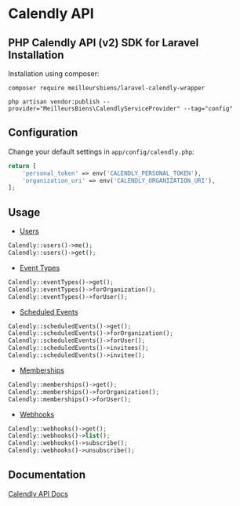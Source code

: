 Calendly API
==========
PHP Calendly API (v2) SDK for Laravel
Installation
------------
Installation using composer:
```
composer require meilleursbiens/laravel-calendly-wrapper
```
```
php artisan vendor:publish --provider="MeilleursBiens\CalendlyServiceProvider" --tag="config"
```
Configuration
-------------
Change your default settings in `app/config/calendly.php`:
```php
return [
    'personal_token' => env('CALENDLY_PERSONAL_TOKEN'),
    'organization_uri' => env('CALENDLY_ORGANIZATION_URI'),
];
```
Usage
-----
* [Users](https://developer.calendly.com/api-docs/b3A6Mzk2-get-user)
```php
Calendly::users()->me();
Calendly::users()->get();
```
* [Event Types](https://developer.calendly.com/api-docs/b3A6NTkxNDEz-list-user-s-event-types)
```php
Calendly::eventTypes()->get();
Calendly::eventTypes()->forOrganization();
Calendly::eventTypes()->forUser();
```
* [Scheduled Events](https://developer.calendly.com/api-docs/b3A6NTkxNDEy-list-events)
```php
Calendly::scheduledEvents()->get();
Calendly::scheduledEvents()->forOrganization();
Calendly::scheduledEvents()->forUser();
Calendly::scheduledEvents()->invitees();
Calendly::scheduledEvents()->invitee();
```
* [Memberships](https://developer.calendly.com/api-docs/b3A6NTkxNDI0-list-organization-memberships)
```php
Calendly::memberships()->get();
Calendly::memberships()->forOrganization();
Calendly::memberships()->forUser();
```
* [Webhooks](https://developer.calendly.com/api-docs/b3A6NTkxNDI2-list-webhook-subscriptions)
```php
Calendly::webhooks()->get();
Calendly::webhooks()->list();
Calendly::webhooks()->subscribe();
Calendly::webhooks()->unsubscribe();
```
Documentation
-------------
[Calendly API Docs](https://developer.calendly.com/api-docs)
